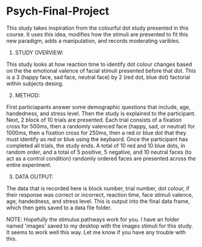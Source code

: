 # Psych-Final-Project

This study takes inspiration from the colourful dot study presented in this course. It uses this idea, modifies how the stimuli are presented to fit this new paradigm, adds a manipulation, and records moderating varibles. 



1. STUDY OVERVIEW:

This study looks at how reaction time to identify dot colour changes based on the the emotional valence of facial stimuli presented before that dot.
This is a 3 (happy face, sad face, neutral face) by 2 (red dot, blue dot) factorial within subjects desing. 



2. METHOD:

First particiapants answer some demographic questions that include, age, handedness, and stress level. Then the study is explained to the participant. Next, 2 block of 10 trials are presented. Each trial consists of a fixation cross for 500ms, then a randomly valenced face (happy, sad, or neutral) for 1000ms, then a fixation cross for 250ms, then a red or blue dot that they must identify as red or blue using the keybaord. Once the participant has completed all trials, the study ends. A total of 10 red and 10 blue dots, in random order, and a total of 5 positive, 5 negative, and 10 neutral faces (to act as a control condition) randomly ordered faces are presented across the entire experiment.     



3. DATA OUTPUT:

The data that is recorded here is block number, trial number, dot colour, if their response was correct or incorrect, reaction time, face stimuli 
valence, age, handedness, and stress level. This is output into the final data frame, which then gets saved to a data file folder.   




NOTE: Hopefully the stimulus pathways work for you. I have an folder named 'images' saved to my desktop with the images stimuli for this study. It seems to work well this way. Let me know if you have any trouble with this.  
 

